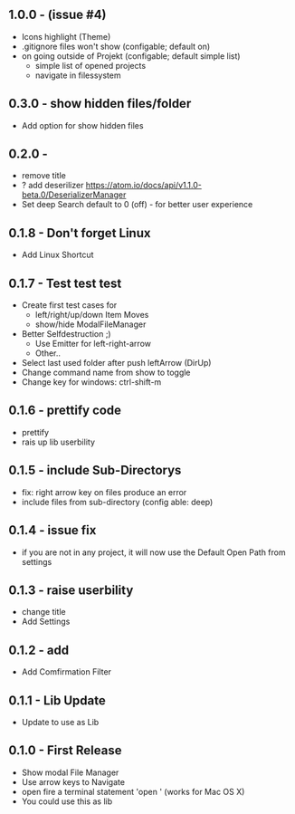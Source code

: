 ## 1.0.0 - (issue #4)
* Icons highlight (Theme)
* .gitignore files won't show (configable; default on)
* on going outside of Projekt (configable; default simple list)
  - simple list of opened projects
  - navigate in filessystem

## 0.3.0 - show hidden files/folder
* Add option for show hidden files

## 0.2.0 -
* remove title
* ? add deserilizer https://atom.io/docs/api/v1.1.0-beta.0/DeserializerManager
* Set deep Search default to 0 (off) - for better user experience

## 0.1.8 - Don't forget Linux
* Add Linux Shortcut

## 0.1.7 - Test test test
* Create first test cases for
  * left/right/up/down Item Moves
  * show/hide ModalFileManager
* Better Selfdestruction ;)
  * Use Emitter for left-right-arrow
  * Other..
* Select last used folder after push leftArrow (DirUp)
* Change command name from show to toggle
* Change key for windows: ctrl-shift-m

## 0.1.6 - prettify code
* prettify
* rais up lib userbility

## 0.1.5 - include Sub-Directorys
* fix: right arrow key on files produce an error
* include files from sub-directory (config able: deep)

## 0.1.4 - issue fix
* if you are not in any project, it will now use the Default Open Path from settings

## 0.1.3 - raise userbility
* change title
* Add Settings

## 0.1.2 - add
* Add Comfirmation Filter

## 0.1.1 - Lib Update
* Update to use as Lib

## 0.1.0 - First Release
* Show modal File Manager
* Use arrow keys to Navigate
* open fire a terminal statement 'open <selected-path>' (works for Mac OS X)
* You could use this as lib

